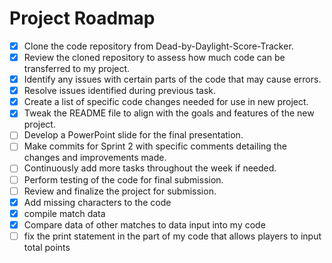 # Project Roadmap

- [x] Clone the code repository from Dead-by-Daylight-Score-Tracker.
- [x] Review the cloned repository to assess how much code can be transferred to my project.
- [x] Identify any issues with certain parts of the code that may cause errors.
- [x] Resolve issues identified during previous task.
- [x] Create a list of specific code changes needed for use in new project.
- [x] Tweak the README file to align with the goals and features of the new project.
- [ ] Develop a PowerPoint slide for the final presentation.
- [ ] Make commits for Sprint 2 with specific comments detailing the changes and improvements made.
- [ ] Continuously add more tasks throughout the week if needed.
- [ ] Perform testing of the code for final submission.
- [ ] Review and finalize the project for submission.
- [x] Add missing characters to the code
- [x] compile match data
- [x] Compare data of other matches to data input into my code
- [ ] fix the print statement in the part of my code that allows players to input total points
